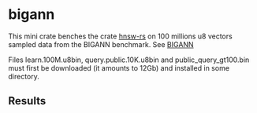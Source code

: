 # bigann

This mini crate benches the crate [hnsw-rs](https://crates.io/crates/hnsw_rs) on 100 millions u8 vectors sampled data from the BIGANN benchmark. See [BIGANN](https://big-ann-benchmarks.com/)

Files learn.100M.u8bin, query.public.10K.u8bin and public_query_gt100.bin must first be downloaded (it amounts to 12Gb)
and installed in some directory.


## Results

